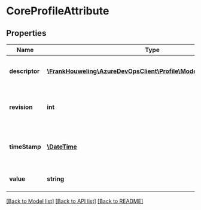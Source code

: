 # CoreProfileAttribute

## Properties
Name | Type | Description | Notes
------------ | ------------- | ------------- | -------------
**descriptor** | [**\FrankHouweling\AzureDevOpsClient\Profile\Model\AttributeDescriptor**](AttributeDescriptor.md) | The descriptor of the attribute. | [optional] 
**revision** | **int** | The revision number of the attribute. | [optional] 
**timeStamp** | [**\DateTime**](\DateTime.md) | The time the attribute was last changed. | [optional] 
**value** | **string** | The value of the attribute. | [optional] 

[[Back to Model list]](../README.md#documentation-for-models) [[Back to API list]](../README.md#documentation-for-api-endpoints) [[Back to README]](../README.md)


